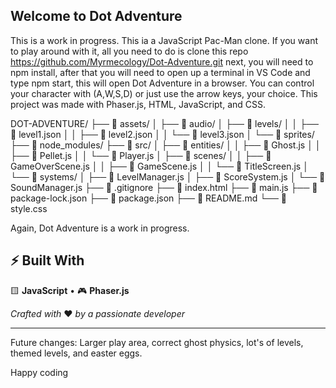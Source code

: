 ## Welcome to Dot Adventure ##

This is a work in progress. This ia a JavaScript Pac-Man clone. If you want to play around with it, all you need to do 
is clone this repo https://github.com/Myrmecology/Dot-Adventure.git next, you will need to npm install, after that you will need 
to open up a terminal in VS Code and type npm start, this will open Dot Adventure in a browser. You can control your character with (A,W,S,D) or just use the arrow keys, your choice. This project was made with Phaser.js, HTML, JavaScript, and CSS. 

DOT-ADVENTURE/
├── 📁 assets/
│   ├── 📁 audio/
│   ├── 📁 levels/
│   │   ├── 📄 level1.json
│   │   ├── 📄 level2.json
│   │   └── 📄 level3.json
│   └── 📁 sprites/
├── 📁 node_modules/
├── 📁 src/
│   ├── 📁 entities/
│   │   ├── 📄 Ghost.js
│   │   ├── 📄 Pellet.js
│   │   └── 📄 Player.js
│   ├── 📁 scenes/
│   │   ├── 📄 GameOverScene.js
│   │   ├── 📄 GameScene.js
│   │   └── 📄 TitleScreen.js
│   └── 📁 systems/
│       ├── 📄 LevelManager.js
│       ├── 📄 ScoreSystem.js
│       └── 📄 SoundManager.js
├── 📄 .gitignore
├── 📄 index.html
├── 📄 main.js
├── 📄 package-lock.json
├── 📄 package.json
├── 📄 README.md
└── 📄 style.css

Again, Dot Adventure is a work in progress. 

## ⚡ Built With

🟨 **JavaScript** • 🎮 **Phaser.js**

*Crafted with* ❤️ *by a passionate developer*

---
Future changes: Larger play area, correct ghost physics, lot's of levels, themed levels, and easter eggs. 

Happy coding